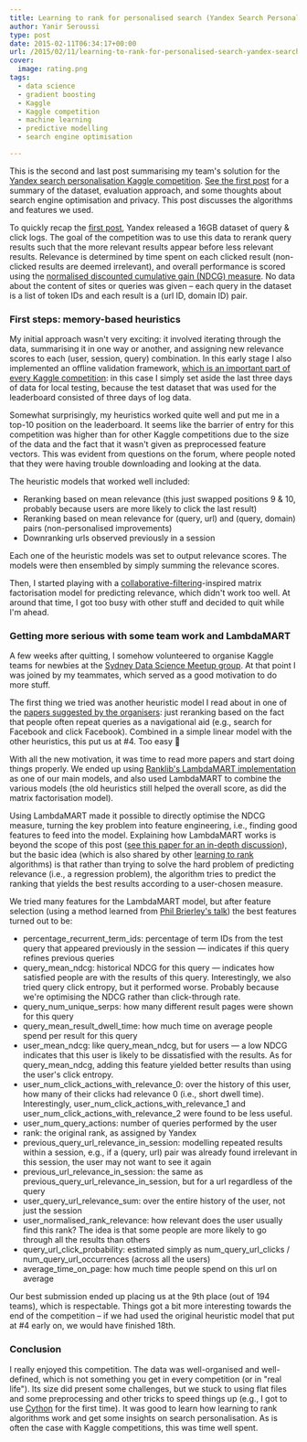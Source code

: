 ```yaml
---
title: Learning to rank for personalised search (Yandex Search Personalisation – Kaggle Competition Summary – Part 2)
author: Yanir Seroussi
type: post
date: 2015-02-11T06:34:17+00:00
url: /2015/02/11/learning-to-rank-for-personalised-search-yandex-search-personalisation-kaggle-competition-summary-part-2/
cover:
  image: rating.png
tags:
  - data science
  - gradient boosting
  - Kaggle
  - Kaggle competition
  - machine learning
  - predictive modelling
  - search engine optimisation

---
```

This is the second and last post summarising my team's solution for the <a href="https://www.kaggle.com/c/yandex-personalized-web-search-challenge" target="_blank" rel="noopener">Yandex search personalisation Kaggle competition</a>. [See the first post][1] for a summary of the dataset, evaluation approach, and some thoughts about search engine optimisation and privacy. This post discusses the algorithms and features we used.

To quickly recap the [first post][1], Yandex released a 16GB dataset of query & click logs. The goal of the competition was to use this data to rerank query results such that the more relevant results appear before less relevant results. Relevance is determined by time spent on each clicked result (non-clicked results are deemed irrelevant), and overall performance is scored using the <a href="https://en.wikipedia.org/wiki/Discounted_cumulative_gain" target="_blank" rel="noopener">normalised discounted cumulative gain (NDCG) measure</a>. No data about the content of sites or queries was given &ndash; each query in the dataset is a list of token IDs and each result is a (url ID, domain ID) pair.

### First steps: memory-based heuristics

My initial approach wasn't very exciting: it involved iterating through the data, summarising it in one way or another, and assigning new relevance scores to each (user, session, query) combination. In this early stage I also implemented an offline validation framework, [which is an important part of every Kaggle competition][2]: in this case I simply set aside the last three days of data for local testing, because the test dataset that was used for the leaderboard consisted of three days of log data.

Somewhat surprisingly, my heuristics worked quite well and put me in a top-10 position on the leaderboard. It seems like the barrier of entry for this competition was higher than for other Kaggle competitions due to the size of the data and the fact that it wasn't given as preprocessed feature vectors. This was evident from questions on the forum, where people noted that they were having trouble downloading and looking at the data.

The heuristic models that worked well included:

  * Reranking based on mean relevance (this just swapped positions 9 & 10, probably because users are more likely to click the last result)
  * Reranking based on mean relevance for (query, url) and (query, domain) pairs (non-personalised improvements)
  * Downranking urls observed previously in a session

Each one of the heuristic models was set to output relevance scores. The models were then ensembled by simply summing the relevance scores.

Then, I started playing with a <a href="https://en.wikipedia.org/wiki/Collaborative_filtering" target="_blank" rel="noopener">collaborative-filtering</a>-inspired matrix factorisation model for predicting relevance, which didn't work too well. At around that time, I got too busy with other stuff and decided to quit while I'm ahead.

### Getting more serious with some team work and LambdaMART

A few weeks after quitting, I somehow volunteered to organise Kaggle teams for newbies at the <a href="http://www.meetup.com/Data-Science-Sydney/" target="_blank" rel="noopener">Sydney Data Science Meetup group</a>. At that point I was joined by my teammates, which served as a good motivation to do more stuff.

The first thing we tried was another heuristic model I read about in one of the <a href="https://www.kaggle.com/c/yandex-personalized-web-search-challenge/details/related-papers" target="_blank" rel="noopener">papers suggested by the organisers</a>: just reranking based on the fact that people often repeat queries as a navigational aid (e.g., search for Facebook and click Facebook). Combined in a simple linear model with the other heuristics, this put us at #4. Too easy 🙂

With all the new motivation, it was time to read more papers and start doing things properly. We ended up using <a href="http://sourceforge.net/p/lemur/wiki/RankLib/" target="_blank" rel="noopener">Ranklib's LambdaMART implementation</a> as one of our main models, and also used LambdaMART to combine the various models (the old heuristics still helped the overall score, as did the matrix factorisation model).

Using LambdaMART made it possible to directly optimise the NDCG measure, turning the key problem into feature engineering, i.e., finding good features to feed into the model. Explaining how LambdaMART works is beyond the scope of this post (<a href="http://research.microsoft.com/pubs/132652/MSR-TR-2010-82.pdf" target="_blank" rel="noopener">see this paper for an in-depth discussion</a>), but the basic idea (which is also shared by other <a href="https://en.wikipedia.org/wiki/Learning_to_rank" target="_blank" rel="noopener">learning to rank</a> algorithms) is that rather than trying to solve the hard problem of predicting relevance (i.e., a regression problem), the algorithm tries to predict the ranking that yields the best results according to a user-chosen measure.

We tried many features for the LambdaMART model, but after feature selection (using a method learned from <a href="http://anotherdataminingblog.blogspot.com.au/2013/10/techniques-to-improve-accuracy-of-your_17.html" target="_blank" rel="noopener">Phil Brierley's talk</a>) the best features turned out to be:

  * percentage\_recurrent\_term_ids: percentage of term IDs from the test query that appeared previously in the session &#8212; indicates if this query refines previous queries
  * query\_mean\_ndcg: historical NDCG for this query &#8212; indicates how satisfied people are with the results of this query. Interestingly, we also tried query click entropy, but it performed worse. Probably because we're optimising the NDCG rather than click-through rate.
  * query\_num\_unique_serps: how many different result pages were shown for this query
  * query\_mean\_result\_dwell\_time: how much time on average people spend per result for this query
  * user\_mean\_ndcg: like query\_mean\_ndcg, but for users &#8212; a low NDCG indicates that this user is likely to be dissatisfied with the results. As for query\_mean\_ndcg, adding this feature yielded better results than using the user's click entropy.
  * user\_num\_click\_actions\_with\_relevance\_0: over the history of this user, how many of their clicks had relevance 0 (i.e., short dwell time). Interestingly, user\_num\_click\_actions\_with\_relevance\_1 and user\_num\_click\_actions\_with\_relevance\_2 were found to be less useful.
  * user\_num\_query_actions: number of queries performed by the user
  * rank: the original rank, as assigned by Yandex
  * previous\_query\_url\_relevance\_in_session: modelling repeated results within a session, e.g., if a (query, url) pair was already found irrelevant in this session, the user may not want to see it again
  * previous\_url\_relevance\_in\_session: the same as previous\_query\_url\_relevance\_in_session, but for a url regardless of the query
  * user\_query\_url\_relevance\_sum: over the entire history of the user, not just the session
  * user\_normalised\_rank_relevance: how relevant does the user usually find this rank? The idea is that some people are more likely to go through all the results than others
  * query\_url\_click\_probability: estimated simply as num\_query\_url\_clicks / num\_query\_url_occurrences (across all the users)
  * average\_time\_on_page: how much time people spend on this url on average

Our best submission ended up placing us at the 9th place (out of 194 teams), which is respectable. Things got a bit more interesting towards the end of the competition &ndash; if we had used the original heuristic model that put at #4 early on, we would have finished 18th.

### Conclusion

I really enjoyed this competition. The data was well-organised and well-defined, which is not something you get in every competition (or in "real life"). Its size did present some challenges, but we stuck to using flat files and some preprocessing and other tricks to speed things up (e.g., I got to use <a href="http://cython.org/" target="_blank" rel="noopener">Cython</a> for the first time). It was good to learn how learning to rank algorithms work and get some insights on search personalisation. As is often the case with Kaggle competitions, this was time well spent.

 [1]: https://yanirseroussi.com/2015/01/29/is-thinking-like-a-search-engine-possible-yandex-search-personalisation-kaggle-competition-summary-part-1/ "Is thinking like a search engine possible? (Yandex search personalisation – Kaggle competition summary – part 1)"
 [2]: https://yanirseroussi.com/2014/08/24/how-to-almost-win-kaggle-competitions/ "How to (almost) win Kaggle competitions"
